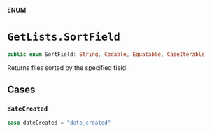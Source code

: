 **ENUM**

# `GetLists.SortField`

```swift
public enum SortField: String, Codable, Equatable, CaseIterable
```

Returns files sorted by the specified field.

## Cases
### `dateCreated`

```swift
case dateCreated = "date_created"
```
